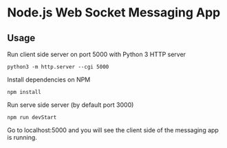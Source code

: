 # Node.js Web Socket Messaging App

## Usage

Run client side server on port 5000 with Python 3 HTTP server

```
python3 -m http.server --cgi 5000
```

Install dependencies on NPM

```
npm install
```

Run serve side server (by default port 3000)

```
npm run devStart
```

Go to localhost:5000 and you will see the client side of the messaging app is running.

